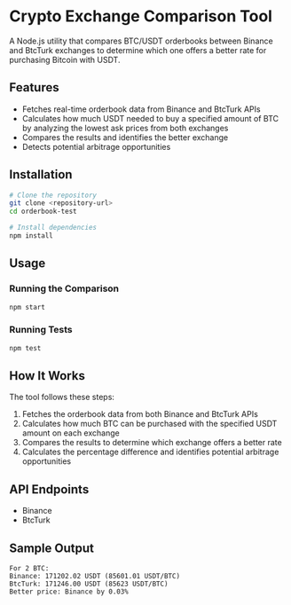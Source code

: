 # Crypto Exchange Comparison Tool

A Node.js utility that compares BTC/USDT orderbooks between Binance and BtcTurk exchanges to determine which one offers a better rate for purchasing Bitcoin with USDT.

## Features

- Fetches real-time orderbook data from Binance and BtcTurk APIs
- Calculates how much USDT needed to buy a specified amount of BTC by analyzing the lowest ask prices from both exchanges
- Compares the results and identifies the better exchange
- Detects potential arbitrage opportunities

## Installation

```bash
# Clone the repository
git clone <repository-url>
cd orderbook-test

# Install dependencies
npm install
```

## Usage

### Running the Comparison

```bash
npm start
```

### Running Tests

```bash
npm test
```

## How It Works

The tool follows these steps:

1. Fetches the orderbook data from both Binance and BtcTurk APIs
2. Calculates how much BTC can be purchased with the specified USDT amount on each exchange
3. Compares the results to determine which exchange offers a better rate
4. Calculates the percentage difference and identifies potential arbitrage opportunities

## API Endpoints

- Binance
- BtcTurk

## Sample Output

```
For 2 BTC:
Binance: 171202.02 USDT (85601.01 USDT/BTC)
BtcTurk: 171246.00 USDT (85623 USDT/BTC)
Better price: Binance by 0.03%
```

